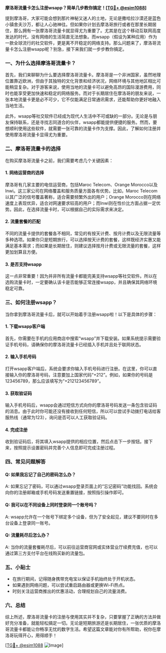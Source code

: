 **摩洛哥流量卡怎么注册wsapp？简单几步教你搞定！[[TG💪+ @esim1088](https://t.me/s/esim1088)]**

提到摩洛哥，大家可能会想到那片神秘又迷人的土地，无论是撒哈拉沙漠还是蓝色小镇舍夫沙万，都让人心驰神往。但如果你计划去摩洛哥旅行或者在那里长期居住，那么拥有一张摩洛哥流量卡就显得尤为重要了。尤其是在这个移动互联网高度发达的时代，没有网络的生活简直无法想象。而wsapp（假设为某种应用）作为一款全球流行的社交软件，更是离不开稳定的网络支持。那么问题来了，摩洛哥流量卡怎么注册wsapp呢？别急，接下来我们就一步步教你搞定。

### 一、为什么选择摩洛哥流量卡？

首先，我们来聊聊为什么要选择摩洛哥流量卡。摩洛哥是一个非洲国家，虽然地理位置靠近欧洲，但由于其独特的文化背景和经济状况，网络环境与其他地区相比可能稍显复杂。对于游客来说，使用当地的流量卡可以避免高昂的国际漫游费用，同时也能享受更加快速和稳定的网络服务。而对于长期居住在摩洛哥的朋友来说，一张本地流量卡更是必不可少，它不仅能满足日常通讯需求，还能帮助你更好地融入当地生活。

此外，wsapp等社交软件已经成为现代人生活中不可或缺的一部分。无论是与朋友保持联系，还是寻找志同道合的伙伴，wsapp都能提供便捷的服务。然而，要想顺利使用这些软件，就需要一张可靠的流量卡作为支撑。因此，了解如何注册并使用摩洛哥流量卡显得尤为重要。

### 二、摩洛哥流量卡的选择

在购买摩洛哥流量卡之前，我们需要考虑几个关键因素：

#### 1. 网络运营商的选择

摩洛哥有几家主要的电信运营商，包括Maroc Telecom、Orange Morocco以及Inwi。这三家公司在网络覆盖和服务质量方面各有优势。比如，Maroc Telecom以其广泛的信号覆盖著称，适合需要频繁外出的用户；Orange Morocco则在网络速度上表现优异，适合对网速要求较高的用户；而Inwi则在性价比方面占据一定优势。因此，在选择流量卡时，可以根据自己的实际需求来决定。

#### 2. 流量套餐的匹配

不同的流量卡提供的套餐各不相同，常见的有按天计费、按月计费以及无限流量等多种选项。如果你只是短期旅行，可以选择按天计费的套餐，这样既经济实惠又能满足基本需求；而如果是长期居住，则建议选择按月计费或无限流量的套餐，这样更加划算且方便。

#### 3. 是否支持wsapp

这一点非常重要！因为并非所有流量卡都能完美支持wsapp等社交软件。所以在选购流量卡时，一定要确认该卡是否能够正常连接wsapp，并且确保其网络环境稳定可靠。

### 三、如何注册wsapp？

当你拿到摩洛哥流量卡后，就可以开始着手注册wsapp啦！以下是具体的步骤：

#### 1. 下载wsapp客户端

首先，你需要在手机的应用商店中搜索“wsapp”并下载安装。如果系统提示需要验证手机号码，请确保你的摩洛哥流量卡已经插入手机并且处于联网状态。

#### 2. 输入手机号码

打开wsapp客户端后，系统会要求你输入手机号码进行注册。在这里，你可以直接输入你的摩洛哥号码，注意要加上国家代码“+212”。例如，如果你的号码是123456789，那么应该填写为“+212123456789”。

#### 3. 获取验证码

输入手机号码后，wsapp会通过短信方式向你的摩洛哥号码发送一条包含验证码的消息。由于此时你可能还没有接收到任何短信，所以可以尝试手动拨打电话给客服热线（通常为123），询问是否可以人工获取验证码。

#### 4. 完成注册

收到验证码后，将其填入wsapp提供的相应位置，然后点击下一步按钮。接下来，按照提示设置密码并完善个人信息即可完成注册过程。

### 四、常见问题解答

#### Q: 如果我忘记了自己的密码怎么办？
A: 如果忘记了密码，可以通过wsapp登录页面上的“忘记密码”功能找回。系统会向你的注册邮箱或手机号码发送重置链接，按照指引操作即可。

#### Q: 我可以在不同设备上同时登录同一个账号吗？
A: wsapp允许在一个账号下绑定多个设备，但为了安全起见，建议不要同时在多台设备上登录同一账号。

#### Q: 流量耗尽后怎么办？
A: 当你的流量套餐耗尽后，可以前往运营商官网或实体营业厅续费充值，也可以通过第三方支付平台在线购买新的流量包。

### 五、小贴士

- 在旅行期间，记得随身携带充电宝以保证手机始终处于开机状态。
- 如果遇到网络问题，可以尝试重启路由器或更换Wi-Fi热点。
- 时刻关注运营商推出的优惠活动，合理规划自己的流量消费。

### 六、总结

综上所述，摩洛哥流量卡的注册与使用其实并不复杂，只要掌握了正确的方法并做好充分准备，就能轻松搞定一切。无论是短期旅游还是长期居住，一张优质的摩洛哥流量卡都能让你畅享无忧的数字生活。希望这篇文章能对你有所帮助，祝你在摩洛哥玩得开心，用得顺手！

[[TG💪+ @esim1088](https://t.me/s/esim1088) ![Image](https://i.postimg.cc/4NQfJmqS/Snipaste-2025-05-13-00-14-12.png)]